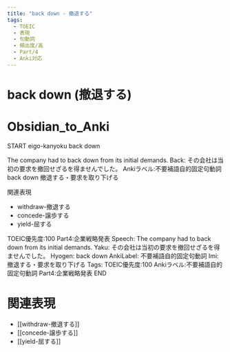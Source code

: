 ```yaml
---
title: "back down - 撤退する"
tags:
  - TOEIC
  - 表現
  - 句動詞
  - 頻出度/高
  - Part/4
  - Anki対応
---
```


# back down (撤退する)

# Obsidian_to_Anki
START
eigo-kanyoku
back down

The company had to back down from its initial demands.
Back:
その会社は当初の要求を撤回せざるを得ませんでした。
Ankiラベル:不要補語自的固定句動詞
back down
撤退する・要求を取り下げる

関連表現
- withdraw-撤退する
- concede-譲歩する
- yield-屈する

TOEIC優先度:100
Part4:企業戦略発表
Speech: The company had to back down from its initial demands.
Yaku: その会社は当初の要求を撤回せざるを得ませんでした。
Hyogen: back down
AnkiLabel: 不要補語自的固定句動詞
Imi: 撤退する・要求を取り下げる
Tags: TOEIC優先度:100 Ankiラベル:不要補語自的固定句動詞 Part4:企業戦略発表
END

# 関連表現
- [[withdraw-撤退する]]
- [[concede-譲歩する]]
- [[yield-屈する]]
